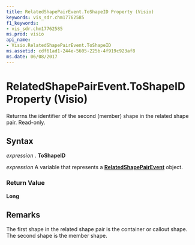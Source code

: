 ```yaml
---
title: RelatedShapePairEvent.ToShapeID Property (Visio)
keywords: vis_sdr.chm17762585
f1_keywords:
- vis_sdr.chm17762585
ms.prod: visio
api_name:
- Visio.RelatedShapePairEvent.ToShapeID
ms.assetid: cdf61ad1-244e-5605-225b-4f919c923af8
ms.date: 06/08/2017
---
```



# RelatedShapePairEvent.ToShapeID Property (Visio)

Returrns the identifier of the second (member) shape in the related shape pair. Read-only.


## Syntax

 _expression_ . **ToShapeID**

 _expression_ A variable that represents a **[RelatedShapePairEvent](Visio.RelatedShapePairEvent.md)** object.


### Return Value

 **Long**


## Remarks

The first shape in the related shape pair is the container or callout shape. The second shape is the member shape.


